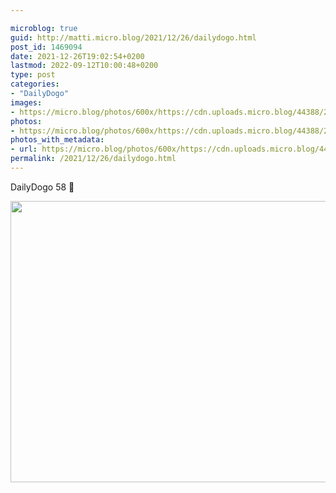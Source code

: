 ```yaml
---

microblog: true
guid: http://matti.micro.blog/2021/12/26/dailydogo.html
post_id: 1469094
date: 2021-12-26T19:02:54+0200
lastmod: 2022-09-12T10:00:48+0200
type: post
categories:
- "DailyDogo"
images:
- https://micro.blog/photos/600x/https://cdn.uploads.micro.blog/44388/2021/e903cf584a.jpg
photos:
- https://micro.blog/photos/600x/https://cdn.uploads.micro.blog/44388/2021/e903cf584a.jpg
photos_with_metadata:
- url: https://micro.blog/photos/600x/https://cdn.uploads.micro.blog/44388/2021/e903cf584a.jpg
permalink: /2021/12/26/dailydogo.html
---
```

DailyDogo 58 🐶

<img src="/media/uploads/2021/e903cf584a.jpg" width="600" height="450" alt="" />
